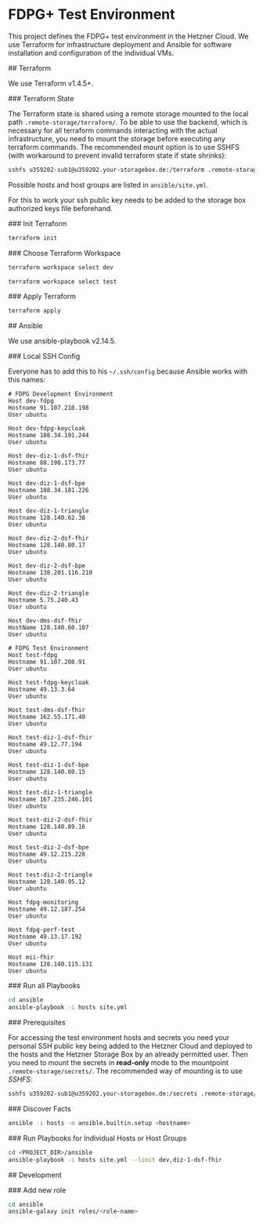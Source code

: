 # FDPG+ Test Environment

This project defines the FDPG+ test environment in the Hetzner Cloud. We use Terraform for infrastructure deployment and Ansible for software installation and configuration of the individual VMs.

##<a id="terraform"></a> Terraform

We use Terraform v1.4.5+.

###<a id="terraform-state"></a> Terraform State

The Terraform state is shared using a remote storage mounted to the local path `.remote-storage/terraform/`. To be able to use the backend, which is necessary for all terraform commands interacting with the actual infrastructure, you need to mount the storage before executing any terraform commands. The recommended mount option is to use SSHFS (with workaround to prevent invalid terraform state if state shrinks):

```sh
sshfs u359202-sub1@u359202.your-storagebox.de:/terraform .remote-storage/terraform -o uid=$(id -u),gid=$(id -g),workaround=truncate
```
Possible hosts and host groups are listed in `ansible/site.yml`.

For this to work your ssh public key needs to be added to the storage box authorized keys file beforehand.

###<a id="init-terraform"></a> Init Terraform

```sh
terraform init
```


###<a id="choose-terraform-workspace"></a> Choose Terraform Workspace

```sh
terraform workspace select dev
```

```sh
terraform workspace select test
```

###<a id="apply-terraform"></a> Apply Terraform

```sh
terraform apply
```

##<a id="ansible"></a> Ansible

We use ansible-playbook v2.14.5.

###<a id="local-ssh-config"></a> Local SSH Config

Everyone has to add this to his `~/.ssh/config` because Ansible works with this names:

```text
# FDPG Development Environment
Host dev-fdpg
Hostname 91.107.210.198
User ubuntu

Host dev-fdpg-keycloak
Hostname 188.34.191.244
User ubuntu

Host dev-diz-1-dsf-fhir
Hostname 88.198.173.77
User ubuntu

Host dev-diz-1-dsf-bpe
Hostname 188.34.181.226
User ubuntu

Host dev-diz-1-triangle
Hostname 128.140.62.38
User ubuntu

Host dev-diz-2-dsf-fhir
Hostname 128.140.80.17
User ubuntu

Host dev-diz-2-dsf-bpe
Hostname 138.201.116.210
User ubuntu

Host dev-diz-2-triangle
Hostname 5.75.240.43
User ubuntu

Host dev-dms-dsf-fhir
HostName 128.140.60.107
User ubuntu

# FDPG Test Environment
Host test-fdpg
Hostname 91.107.208.91
User ubuntu

Host test-fdpg-keycloak
Hostname 49.13.3.64
User ubuntu

Host test-dms-dsf-fhir
Hostname 162.55.171.40
User ubuntu

Host test-diz-1-dsf-fhir
Hostname 49.12.77.194
User ubuntu

Host test-diz-1-dsf-bpe
Hostname 128.140.80.15
User ubuntu

Host test-diz-1-triangle
Hostname 167.235.246.101
User ubuntu

Host test-diz-2-dsf-fhir
Hostname 128.140.89.16
User ubuntu

Host test-diz-2-dsf-bpe
Hostname 49.12.215.228
User ubuntu

Host test-diz-2-triangle
Hostname 128.140.95.12
User ubuntu

Host fdpg-monitoring
Hostname 49.12.187.254
User ubuntu

Host fdpg-perf-test
Hostname 49.13.17.192
User ubuntu

Host mii-fhir
Hostname 128.140.115.131
User ubuntu
```

###<a id="run-all-playbooks"></a> Run all Playbooks

```sh
cd ansible
ansible-playbook -i hosts site.yml
```

###<a id="prerequisites"></a> Prerequisites

For accessing the test environment hosts and secrets you need your personal SSH public key being added to the Hetzner Cloud and deployed to the hosts and the Hetzner Storage Box by an already permitted user. Then you need to mount the secrets in **read-only** mode to the mountpoint `.remote-storage/secrets/`. The recommended way of mounting is to use *SSHFS*:

```sh
sshfs u359202-sub1@u359202.your-storagebox.de:/secrets .remote-storage/secrets -o uid=$(id -u),gid=$(id -g),ro
```

###<a id="discover-facts"></a> Discover Facts

```sh
ansible -i hosts -m ansible.builtin.setup <hostname>
```

###<a id="run-individual-playbooks"></a> Run Playbooks for Individual Hosts or Host Groups

```sh
cd <PROJECT_DIR>/ansible
ansible-playbook -i hosts site.yml --limit dev,diz-1-dsf-fhir
```

##<a id="development"></a> Development

###<a id="add-new-role"></a> Add new role

```sh
cd ansible
ansible-galaxy init roles/<role-name>
```
